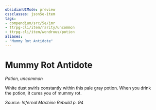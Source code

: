 ```yaml
---
obsidianUIMode: preview
cssclasses: json5e-item
tags:
- compendium/src/5e/imr
- ttrpg-cli/item/rarity/uncommon
- ttrpg-cli/item/wondrous/potion
aliases: 
- "Mummy Rot Antidote"
---
```

# Mummy Rot Antidote
*Potion, uncommon*  


White dust swirls constantly within this pale gray potion. When you drink the potion, it cures you of mummy rot.

*Source: Infernal Machine Rebuild p. 94*